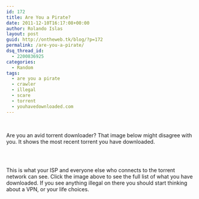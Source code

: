 ```yaml
---
id: 172
title: Are You a Pirate?
date: 2011-12-10T16:17:08+00:00
author: Rolando Islas
layout: post
guid: http://ontheweb.tk/blog/?p=172
permalink: /are-you-a-pirate/
dsq_thread_id:
  - 2200836925
categories:
  - Random
tags:
  - are you a pirate
  - crawler
  - illegal
  - scare
  - torrent
  - youhavedownloaded.com
---
```

 

Are you an avid torrent downloader? That image below might disagree with you. It shows the most recent torrent you have downloaded.

<!--more-->

 

<a href="http://www.youhavedownloaded.com/" target="_blank"><img src="https://i1.wp.com/www.youhavedownloaded.com/scareme.gif?resize=680%2C84" alt="" data-recalc-dims="1" /></a>

This is what your ISP and everyone else who connects to the torrent network can see. Click the image above to see the full list of what you have downloaded. If you see anything illegal on there you should start thinking about a VPN, or your life choices.